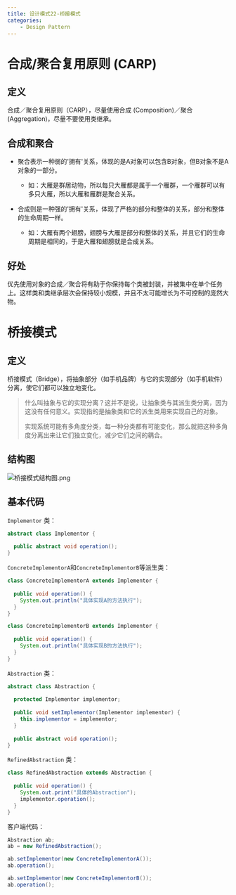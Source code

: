 ```yaml
---
title: 设计模式22-桥接模式
categories:
	- Design Pattern
---
```


# 合成/聚合复用原则 (CARP)

## 定义

合成／聚合复用原则（CARP），尽量使用合成 (Composition)／聚合 (Aggregation)，尽量不要使用类继承。

## 合成和聚合

- 聚合表示一种弱的'拥有'关系，体现的是A对象可以包含B对象，但B对象不是A对象的一部分。
  - 如：大雁是群居动物，所以每只大雁都是属于一个雁群，一个雁群可以有多只大雁，所以大雁和雁群是聚合关系。

- 合成则是一种强的'拥有'关系，体现了严格的部分和整体的关系，部分和整体的生命周期一样。
  - 如：大雁有两个翅膀，翅膀与大雁是部分和整体的关系，并且它们的生命周期是相同的，于是大雁和翅膀就是合成关系。

## 好处

优先使用对象的合成／聚合将有助于你保持每个类被封装，并被集中在单个任务上。这样类和类继承层次会保持较小规模，并且不太可能增长为不可控制的庞然大物。

# 桥接模式

## 定义

桥接模式（Bridge），将抽象部分（如手机品牌）与它的实现部分（如手机软件）分离，使它们都可以独立地变化。

> 什么叫抽象与它的实现分离？这并不是说，让抽象类与其派生类分离，因为这没有任何意义。实现指的是抽象类和它的派生类用来实现自己的对象。
>
> 实现系统可能有多角度分类，每一种分类都有可能变化，那么就把这种多角度分离出来让它们独立变化，减少它们之间的耦合。

## 结构图

![桥接模式结构图.png](https://s2.loli.net/2023/10/26/pstFy3v7dxHa481.png)

## 基本代码

`Implementor` 类：

```java
abstract class Implementor {
  
  public abstract void operation();
}
```

`ConcreteImplementorA`和`ConcreteImplementorB`等派生类：

```java
class ConcreteImplementorA extends Implementor {
  
  public void operation() {
    System.out.println("具体实现A的方法执行");
  }
}

class ConcreteImplementorB extends Implementor {
  
  public void operation() {
    System.out.println("具体实现B的方法执行");
  }
}
```

`Abstraction` 类：

```java
abstract class Abstraction {
  
  protected Implementor implementor;
  
  public void setImplementor(Implementor implementor) {
    this.implementor = implementor;
  }
  
  public abstract void operation();
}
```

`RefinedAbstraction` 类：

```java
class RefinedAbstraction extends Abstraction {
  
  public void operation() {
    System.out.print("具体的Abstraction");
    implementor.operation();
  }
}
```

客户端代码：

```java
Abstraction ab;
ab = new RefinedAbstraction();

ab.setImplementor(new ConcreteImplementorA());
ab.operation();

ab.setImplementor(new ConcreteImplementorB());
ab.operation();
```

